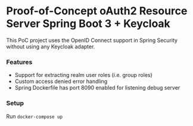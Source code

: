 # Proof-of-Concept oAuth2 Resource Server Spring Boot 3 + Keycloak

This PoC project uses the OpenID Connect support in Spring Security without using any Keycloak adapter.

### Features
* Support for extracting realm user roles (i.e. group roles)
* Custom access denied error handling
* Spring Dockerfile has port 8090 enabled for listening debug server

### Setup
Run `docker-compose up`